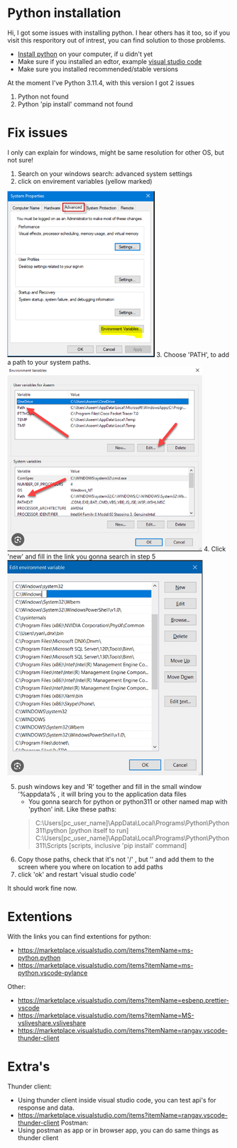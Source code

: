 # Python installation
Hi, I got some issues with installing python. I hear others has it too, so if you visit this resporitory out of intrest, you can find solution to those problems.
- [Install python](https://www.python.org/) on your computer, if u didn't yet
- Make sure if you installed an edtor, example [visual studio code](https://code.visualstudio.com/)
- Make sure you installed recommended/stable versions

At the moment I've Python 3.11.4, with this version I got 2 issues
1. Python not found
2. Python 'pip install' command not found

# Fix issues
I only can explain for windows, might be same resolution for other OS, but not sure!
1. Search on your windows search: advanced system settings
2. click on envirement variables (yellow marked)
<img src="https://github.com/Sidge4real/principles_of_python/blob/master/images/advanced_system_stettings.PNG">
3. Choose 'PATH', to add a path to your system paths.
<img src="https://github.com/Sidge4real/principles_of_python/blob/master/images/add_path_windows.PNG">
4. Click 'new' and fill in the link you gonna search in step 5
<img src="https://github.com/Sidge4real/principles_of_python/blob/master/images/enviremnt_var.PNG">

5. push windows key and 'R' together and fill in the small window '%appdata% , it will bring you to the application data files
   - You gonna search for python or python311 or other named map with 'python' init.
Like these paths:
   > C:\Users\[pc_user_name]\AppData\Local\Programs\Python\Python311\python   [python itself to run]
   > C:\Users\[pc_user_name]\AppData\Local\Programs\Python\Python311\Scripts  [scripts, inclusive 'pip install' command]
6. Copy those paths, check that it's not '/' , but '\' and add them to the screen where you where on location to add paths
7. click 'ok' and restart 'visual studio code'

 It should work fine now.

 # Extentions
With the links you can find extentions for python:
 - https://marketplace.visualstudio.com/items?itemName=ms-python.python
 - https://marketplace.visualstudio.com/items?itemName=ms-python.vscode-pylance

Other:
- https://marketplace.visualstudio.com/items?itemName=esbenp.prettier-vscode
- https://marketplace.visualstudio.com/items?itemName=MS-vsliveshare.vsliveshare
- https://marketplace.visualstudio.com/items?itemName=rangav.vscode-thunder-client

# Extra's
Thunder client:
- Using thunder client inside visual studio code, you can test api's for response and data.
- https://marketplace.visualstudio.com/items?itemName=rangav.vscode-thunder-client
Postman:
- Using postman as app or in browser app, you can do same things as thunder client


